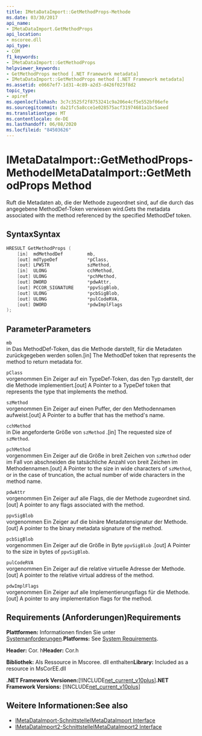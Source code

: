 ```yaml
---
title: IMetaDataImport::GetMethodProps-Methode
ms.date: 03/30/2017
api_name:
- IMetaDataImport.GetMethodProps
api_location:
- mscoree.dll
api_type:
- COM
f1_keywords:
- IMetaDataImport::GetMethodProps
helpviewer_keywords:
- GetMethodProps method [.NET Framework metadata]
- IMetaDataImport::GetMethodProps method [.NET Framework metadata]
ms.assetid: e0667ef7-1d31-4c89-a2d3-d426f023f8d2
topic_type:
- apiref
ms.openlocfilehash: 3c7c3525f2f8753241c9a206e4cf5e552bf06efe
ms.sourcegitcommit: da21fc5a8cce1e028575acf31974681a1bc5aeed
ms.translationtype: MT
ms.contentlocale: de-DE
ms.lasthandoff: 06/08/2020
ms.locfileid: "84503626"
---
```

# <a name="imetadataimportgetmethodprops-method"></a><span data-ttu-id="7fd08-102">IMetaDataImport::GetMethodProps-Methode</span><span class="sxs-lookup"><span data-stu-id="7fd08-102">IMetaDataImport::GetMethodProps Method</span></span>
<span data-ttu-id="7fd08-103">Ruft die Metadaten ab, die der Methode zugeordnet sind, auf die durch das angegebene MethodDef-Token verwiesen wird.</span><span class="sxs-lookup"><span data-stu-id="7fd08-103">Gets the metadata associated with the method referenced by the specified MethodDef token.</span></span>  
  
## <a name="syntax"></a><span data-ttu-id="7fd08-104">Syntax</span><span class="sxs-lookup"><span data-stu-id="7fd08-104">Syntax</span></span>  
  
```cpp  
HRESULT GetMethodProps (  
    [in]  mdMethodDef         mb,  
    [out] mdTypeDef           *pClass,  
    [out] LPWSTR              szMethod,  
    [in]  ULONG               cchMethod,  
    [out] ULONG               *pchMethod,  
    [out] DWORD               *pdwAttr,  
    [out] PCCOR_SIGNATURE     *ppvSigBlob,  
    [out] ULONG               *pcbSigBlob,  
    [out] ULONG               *pulCodeRVA,  
    [out] DWORD               *pdwImplFlags  
);  
```  
  
## <a name="parameters"></a><span data-ttu-id="7fd08-105">Parameter</span><span class="sxs-lookup"><span data-stu-id="7fd08-105">Parameters</span></span>  
 `mb`  
 <span data-ttu-id="7fd08-106">in Das MethodDef-Token, das die Methode darstellt, für die Metadaten zurückgegeben werden sollen.</span><span class="sxs-lookup"><span data-stu-id="7fd08-106">[in] The MethodDef token that represents the method to return metadata for.</span></span>  
  
 `pClass`  
 <span data-ttu-id="7fd08-107">vorgenommen Ein Zeiger auf ein TypeDef-Token, das den Typ darstellt, der die Methode implementiert.</span><span class="sxs-lookup"><span data-stu-id="7fd08-107">[out] A Pointer to a TypeDef token that represents the type that implements the method.</span></span>  
  
 `szMethod`  
 <span data-ttu-id="7fd08-108">vorgenommen Ein Zeiger auf einen Puffer, der den Methodennamen aufweist.</span><span class="sxs-lookup"><span data-stu-id="7fd08-108">[out] A Pointer to a buffer that has the method's name.</span></span>  
  
 `cchMethod`  
 <span data-ttu-id="7fd08-109">in Die angeforderte Größe von `szMethod` .</span><span class="sxs-lookup"><span data-stu-id="7fd08-109">[in] The requested size of `szMethod`.</span></span>  
  
 `pchMethod`  
 <span data-ttu-id="7fd08-110">vorgenommen Ein Zeiger auf die Größe in breit Zeichen von `szMethod` oder im Fall von abschneiden die tatsächliche Anzahl von breit Zeichen im Methodennamen.</span><span class="sxs-lookup"><span data-stu-id="7fd08-110">[out] A Pointer to the size in wide characters of `szMethod`, or in the case of truncation, the actual number of wide characters in the method name.</span></span>  
  
 `pdwAttr`  
 <span data-ttu-id="7fd08-111">vorgenommen Ein Zeiger auf alle Flags, die der Methode zugeordnet sind.</span><span class="sxs-lookup"><span data-stu-id="7fd08-111">[out] A pointer to any flags associated with the method.</span></span>  
  
 `ppvSigBlob`  
 <span data-ttu-id="7fd08-112">vorgenommen Ein Zeiger auf die binäre Metadatensignatur der Methode.</span><span class="sxs-lookup"><span data-stu-id="7fd08-112">[out] A pointer to the binary metadata signature of the method.</span></span>  
  
 `pcbSigBlob`  
 <span data-ttu-id="7fd08-113">vorgenommen Ein Zeiger auf die Größe in Byte `ppvSigBlob` .</span><span class="sxs-lookup"><span data-stu-id="7fd08-113">[out] A Pointer to the size in bytes of `ppvSigBlob`.</span></span>  
  
 `pulCodeRVA`  
 <span data-ttu-id="7fd08-114">vorgenommen Ein Zeiger auf die relative virtuelle Adresse der Methode.</span><span class="sxs-lookup"><span data-stu-id="7fd08-114">[out] A pointer to the relative virtual address of the method.</span></span>  
  
 `pdwImplFlags`  
 <span data-ttu-id="7fd08-115">vorgenommen Ein Zeiger auf alle Implementierungsflags für die Methode.</span><span class="sxs-lookup"><span data-stu-id="7fd08-115">[out] A pointer to any implementation flags for the method.</span></span>  
  
## <a name="requirements"></a><span data-ttu-id="7fd08-116">Requirements (Anforderungen)</span><span class="sxs-lookup"><span data-stu-id="7fd08-116">Requirements</span></span>  
 <span data-ttu-id="7fd08-117">**Plattformen:** Informationen finden Sie unter [Systemanforderungen](../../get-started/system-requirements.md).</span><span class="sxs-lookup"><span data-stu-id="7fd08-117">**Platforms:** See [System Requirements](../../get-started/system-requirements.md).</span></span>  
  
 <span data-ttu-id="7fd08-118">**Header:** Cor. h</span><span class="sxs-lookup"><span data-stu-id="7fd08-118">**Header:** Cor.h</span></span>  
  
 <span data-ttu-id="7fd08-119">**Bibliothek:** Als Ressource in Mscoree. dll enthalten</span><span class="sxs-lookup"><span data-stu-id="7fd08-119">**Library:** Included as a resource in MsCorEE.dll</span></span>  
  
 <span data-ttu-id="7fd08-120">**.NET Framework Versionen:**[!INCLUDE[net_current_v10plus](../../../../includes/net-current-v10plus-md.md)]</span><span class="sxs-lookup"><span data-stu-id="7fd08-120">**.NET Framework Versions:** [!INCLUDE[net_current_v10plus](../../../../includes/net-current-v10plus-md.md)]</span></span>  
  
## <a name="see-also"></a><span data-ttu-id="7fd08-121">Weitere Informationen:</span><span class="sxs-lookup"><span data-stu-id="7fd08-121">See also</span></span>

- [<span data-ttu-id="7fd08-122">IMetaDataImport-Schnittstelle</span><span class="sxs-lookup"><span data-stu-id="7fd08-122">IMetaDataImport Interface</span></span>](imetadataimport-interface.md)
- [<span data-ttu-id="7fd08-123">IMetaDataImport2-Schnittstelle</span><span class="sxs-lookup"><span data-stu-id="7fd08-123">IMetaDataImport2 Interface</span></span>](imetadataimport2-interface.md)
